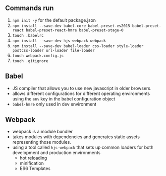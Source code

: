 ## Commands run

1. `npm init -y` for the default package.json
2. `npm install --save-dev babel-core babel-preset-es2015 babel-preset-react babel-preset-react-hmre babel-preset-stage-0`
3. `touch .babelrc`
4. `npm install --save-dev hjs-webpack webpack`
5. `npm install --save-dev babel-loader css-loader style-loader postcss-loader url-loader file-loader`
6. `touch webpack.config.js`
7. `touch .gitignore`



## Babel
- JS compiler that allows you to use new javascript in older browsers.
- allows different configurations for different operating environments using the `env` key in the babel configuration object
- `babel-hmre` only used in dev environment

## Webpack
- webpack is a module bundler
-  takes modules with dependencies and generates static assets representing those modules.
- using a tool called `hjs-webpack` that sets up common loaders for both development and production environments
  - hot reloading
  - minification
  - ES6 Templates
